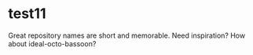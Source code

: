 # test11
Great repository names are short and memorable. Need inspiration? How about ideal-octo-bassoon?

